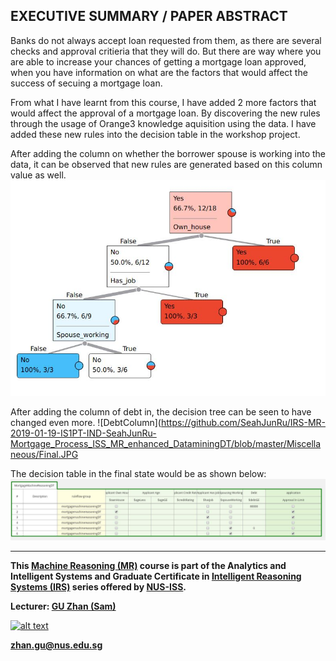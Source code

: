 ## EXECUTIVE SUMMARY / PAPER ABSTRACT
Banks do not always accept loan requested from them, as there are several checks and approval critieria that they will do. But there are way where you are able to increase your chances of getting a mortgage loan approved, when you have information on what are the factors that would affect the success of secuing a mortgage loan.

From what I have learnt from this course, I have added 2 more factors that would affect the approval of a mortgage loan. By discovering the new rules through the usage of Orange3 knowledge aquisition using the data. I have added these new rules into the decision table in the workshop project. 

After adding the column on whether the borrower spouse is working into the data, it can be observed that new rules are generated based on this column value as well.
![SpouseWorkingColumn](https://github.com/SeahJunRu/IRS-MR-2019-01-19-IS1PT-IND-SeahJunRu-Mortgage_Process_ISS_MR_enhanced_DataminingDT/blob/master/Miscellaneous/SpouseWorking.JPG)

After adding the column of debt in, the decision tree can be seen to have changed even more.
![DebtColumn](https://github.com/SeahJunRu/IRS-MR-2019-01-19-IS1PT-IND-SeahJunRu-Mortgage_Process_ISS_MR_enhanced_DataminingDT/blob/master/Miscellaneous/Final.JPG

The decision table in the final state would be as shown below:
![DecisionTree](https://github.com/SeahJunRu/IRS-MR-2019-01-19-IS1PT-IND-SeahJunRu-Mortgage_Process_ISS_MR_enhanced_DataminingDT/blob/master/Miscellaneous/DecisionTable.JPG)


---

**This [Machine Reasoning (MR)](https://www.iss.nus.edu.sg/executive-education/course/detail/machine-reasoning "Machine Reasoning") course is part of the Analytics and Intelligent Systems and Graduate Certificate in [Intelligent Reasoning Systems (IRS)](https://www.iss.nus.edu.sg/stackable-certificate-programmes/intelligent-systems "Intelligent Reasoning Systems") series offered by [NUS-ISS](https://www.iss.nus.edu.sg "Institute of Systems Science, National University of Singapore").**

**Lecturer: [GU Zhan (Sam)](https://www.iss.nus.edu.sg/about-us/staff/detail/201/GU%20Zhan "GU Zhan (Sam)")**

[![alt text](https://www.iss.nus.edu.sg/images/default-source/About-Us/7.6.1-teaching-staff/sam-website.tmb-.png "Let's check Sam' profile page")](https://www.iss.nus.edu.sg/about-us/staff/detail/201/GU%20Zhan)

**zhan.gu@nus.edu.sg**
